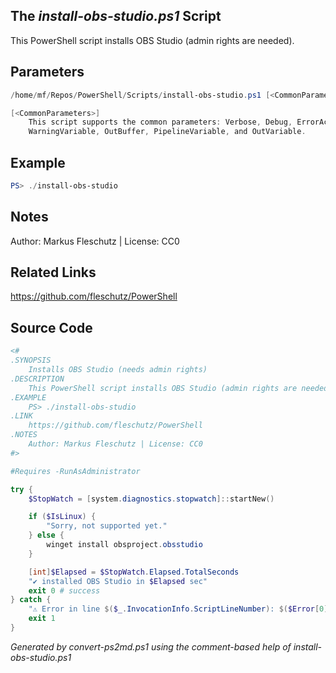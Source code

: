 ## The *install-obs-studio.ps1* Script

This PowerShell script installs OBS Studio (admin rights are needed).

## Parameters
```powershell
/home/mf/Repos/PowerShell/Scripts/install-obs-studio.ps1 [<CommonParameters>]

[<CommonParameters>]
    This script supports the common parameters: Verbose, Debug, ErrorAction, ErrorVariable, WarningAction, 
    WarningVariable, OutBuffer, PipelineVariable, and OutVariable.
```

## Example
```powershell
PS> ./install-obs-studio

```

## Notes
Author: Markus Fleschutz | License: CC0

## Related Links
https://github.com/fleschutz/PowerShell

## Source Code
```powershell
<#
.SYNOPSIS
	Installs OBS Studio (needs admin rights)
.DESCRIPTION
	This PowerShell script installs OBS Studio (admin rights are needed).
.EXAMPLE
	PS> ./install-obs-studio
.LINK
	https://github.com/fleschutz/PowerShell
.NOTES
	Author: Markus Fleschutz | License: CC0
#>

#Requires -RunAsAdministrator

try {
	$StopWatch = [system.diagnostics.stopwatch]::startNew()

	if ($IsLinux) {
		"Sorry, not supported yet."
	} else {
		winget install obsproject.obsstudio
	}

	[int]$Elapsed = $StopWatch.Elapsed.TotalSeconds
	"✔️ installed OBS Studio in $Elapsed sec"
	exit 0 # success
} catch {
	"⚠️ Error in line $($_.InvocationInfo.ScriptLineNumber): $($Error[0])"
	exit 1
}
```

*Generated by convert-ps2md.ps1 using the comment-based help of install-obs-studio.ps1*
